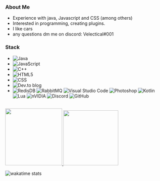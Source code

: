 <h3>About Me </h3>

- Experience with java, Javascript and CSS (among others)
- Interested in programming, creating plugins.
- I like cars
- any questions dm me on discord: Velectical#001

<h3>Stack</h3>


- ![Java](https://img.shields.io/badge/java-%23ED8B00.svg?style=for-the-badge&logo=java&logoColor=white)
- ![JavaScript](https://img.shields.io/badge/JavaScript-F7DF1E.svg?style=for-the-badge&logo=JavaScript&logoColor=black) 
- ![C++](https://img.shields.io/badge/C++-00599C.svg?style=for-the-badge&logo=C++&logoColor=white)
- ![HTML5](https://img.shields.io/badge/HTML5-E34F26.svg?style=for-the-badge&logo=HTML5&logoColor=white)
- ![CSS](https://img.shields.io/badge/CSS3-1572B6.svg?style=for-the-badge&logo=CSS3&logoColor=white)
- ![Dev.to blog](https://img.shields.io/badge/dev.to-0A0A0A?style=for-the-badge&logo=dev.to&logoColor=white)
- ![RedisDB](https://img.shields.io/badge/Redis-DC382D.svg?style=for-the-badge&logo=Redis&logoColor=white)
![RabbitMQ](https://img.shields.io/badge/RabbitMQ-FF6600.svg?style=for-the-badge&logo=RabbitMQ&logoColor=white)
![Visual Studio Code](https://img.shields.io/badge/Visual%20Studio%20Code-007ACC.svg?style=for-the-badge&logo=Visual-Studio-Code&logoColor=white)
![Photoshop](https://img.shields.io/badge/Adobe%20Photoshop-31A8FF.svg?style=for-the-badge&logo=Adobe-Photoshop&logoColor=white)
![Kotlin](https://img.shields.io/badge/kotlin-%237F52FF.svg?style=for-the-badge&logo=kotlin&logoColor=white)
![Lua](https://img.shields.io/badge/lua-%232C2D72.svg?style=for-the-badge&logo=lua&logoColor=white)
![nVIDIA](https://img.shields.io/badge/nVIDIA-%2376B900.svg?style=for-the-badge&logo=nVIDIA&logoColor=white)
![Discord](https://img.shields.io/badge/Discord-%235865F2.svg?style=for-the-badge&logo=discord&logoColor=white)
![GitHub](https://img.shields.io/badge/github-%23121011.svg?style=for-the-badge&logo=github&logoColor=white)

<br/>

<a href="https://github.com/XDVelectical/XDVelectical">
  <img height="180em" src="https://github-readme-stats.vercel.app/api?username=XDVelectical&theme=buefy&show_icons=true" />
  <img height="174em" src="https://github-readme-stats.vercel.app/api/top-langs?username=XDVelectical&theme=buefy&layout=true" />
 </a>
 
![wakatime stats](https://github-readme-stats.vercel.app/api/wakatime?username=@Velectical)

